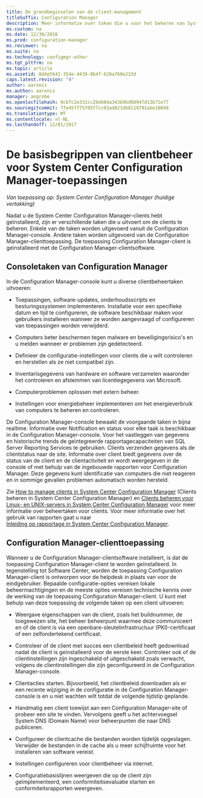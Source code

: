 ```yaml
---
title: De grondbeginselen van de client-management
titleSuffix: Configuration Manager
description: Meer informatie over taken die u voor het beheren van System Center Configuration Manager-clients worden uitgevoerd.
ms.custom: na
ms.date: 12/30/2016
ms.prod: configuration-manager
ms.reviewer: na
ms.suite: na
ms.technology: configmgr-other
ms.tgt_pltfrm: na
ms.topic: article
ms.assetid: 8d4e5641-354e-4439-8b4f-620a760e233d
caps.latest.revision: "4"
author: aaroncz
ms.author: aaroncz
manager: angrobe
ms.openlocfilehash: 0cbfc2e331cc20eb84a343b9bd08947d13b72e77
ms.sourcegitcommit: 7fe45ff75f05f7cc03ad021db8119791abe18049
ms.translationtype: MT
ms.contentlocale: nl-NL
ms.lasthandoff: 12/01/2017
---
```

# <a name="fundamentals-of-client-management-tasks-for-system-center-configuration-manager"></a>De basisbegrippen van clientbeheer voor System Center Configuration Manager-toepassingen

*Van toepassing op: System Center Configuration Manager (huidige vertakking)*

Nadat u de System Center Configuration Manager-clients hebt geïnstalleerd, zijn er verschillende taken die u uitvoert om de clients te beheren.  Enkele van de taken worden uitgevoerd vanuit de Configuration Manager-console. Andere taken worden uitgevoerd van de Configuration Manager-clienttoepassing. De toepassing Configuration Manager-client is geïnstalleerd met de Configuration Manager-clientsoftware.

## <a name="configuration-manager-console-tasks"></a>Consoletaken van Configuration Manager
 In de Configuration Manager-console kunt u diverse clientbeheertaken uitvoeren:  

-   Toepassingen, software-updates, onderhoudsscripts en besturingssystemen implementeren. Installatie voor een specifieke datum en tijd te configureren, de software beschikbaar maken voor gebruikers installeren wanneer ze worden aangevraagd of configureren van toepassingen worden verwijderd.  

-   Computers beter beschermen tegen malware en beveiligingsrisico's en u melden wanneer er problemen zijn gedetecteerd.  

-   Definieer de configuratie-instellingen voor clients die u wilt controleren en herstellen als ze niet compatibel zijn.  

-   Inventarisgegevens van hardware en software verzamelen waaronder het controleren en afstemmen van licentiegegevens van Microsoft.  

-   Computerproblemen oplossen met extern beheer.  

-   Instellingen voor energiebeheer implementeren om het energieverbruik van computers te beheren en controleren.  

De Configuration Manager-console bewaakt de voorgaande taken in bijna realtime. Informatie over Notification en status voor elke taak is beschikbaar in de Configuration Manager-console. Voor het vastleggen van gegevens en historische trends de geïntegreerde rapportagecapaciteiten van SQL Server Reporting Services te gebruiken. Clients verzenden gegevens als de clientstatus naar de site.  Informatie over client biedt gegevens over de status van de client en de clientactiviteit en wordt weergegeven in de console of met behulp van de ingebouwde rapporten voor Configuration Manager. Deze gegevens kunt identificatie van computers die niet reageren en in sommige gevallen problemen automatisch worden hersteld.  

 Zie [How to manage clients in System Center Configuration Manager](../../core/clients/manage/manage-clients.md) (Clients beheren in System Center Configuration Manager) en [Clients beheren voor Linux- en UNIX-servers in System Center Configuration Manager](../../core/clients/manage/manage-clients-for-linux-and-unix-servers.md) voor meer informatie over beheertaken voor clients. Voor meer informatie over het gebruik van rapporten gaat u naar   
            [Inleiding op rapportage in System Center Configuration Manager](../../core/servers/manage/introduction-to-reporting.md).  

## <a name="configuration-manager-client-application"></a>Configuration Manager-clienttoepassing  
 Wanneer u de Configuration Manager-clientsoftware installeert, is dat de toepassing Configuration Manager-client te worden geïnstalleerd. In tegenstelling tot Software Center, worden de toepassing Configuration Manager-client is ontworpen voor de helpdesk in plaats van voor de eindgebruiker. Bepaalde configuratie-opties vereisen lokale beheermachtigingen en de meeste opties vereisen technische kennis over de werking van de toepassing Configuration Manager-client. U kunt met behulp van deze toepassing de volgende taken op een client uitvoeren:  

-   Weergave eigenschappen van de client, zoals het buildnummer, de toegewezen site, het beheer beheerpunt waarmee deze communiceert en of de client is via een openbare-sleutelinfrastructuur (PKI)-certificaat of een zelfondertekend certificaat.  

-   Controleer of de client met succes een clientbeleid heeft gedownload nadat de client is geïnstalleerd voor de eerste keer. Controleer ook of de clientinstellingen zijn ingeschakeld of uitgeschakeld zoals verwacht, volgens de clientinstellingen die zijn geconfigureerd in de Configuration Manager-console.  

-   Clientacties starten. Bijvoorbeeld, het clientbeleid downloaden als er een recente wijziging in de configuratie in de Configuration Manager-console is en u niet wachten wilt totdat de volgende tijdstip geplande.  

-   Handmatig een client toewijst aan een Configuration Manager-site of probeer een site te vinden. Vervolgens geeft u het achtervoegsel System DNS (Domain Name) voor beheerpunten die naar DNS publiceren.  

-   Configureer de clientcache die bestanden worden tijdelijk opgeslagen. Verwijder de bestanden in de cache als u meer schijfruimte voor het installeren van software vereist.  

-   Instellingen configureren voor clientbeheer via internet.  

-   Configuratiebasislijnen weergeven die op de client zijn geïmplementeerd, een conformiteitsevaluatie starten en conformiteitsrapporten weergeven.  
